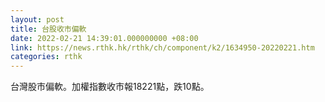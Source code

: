 ```yaml
---
layout: post
title: 台股收市偏軟
date: 2022-02-21 14:39:01.000000000 +08:00
link: https://news.rthk.hk/rthk/ch/component/k2/1634950-20220221.htm
categories: rthk
---
```


台灣股市偏軟。加權指數收市報18221點，跌10點。
